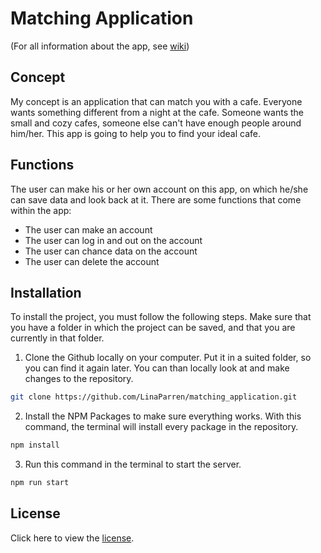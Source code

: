 # Matching Application

(For all information about the app, see <a href="https://github.com/LinaParren/matching_application/wiki">wiki</a>)


## Concept
My concept is an application that can match you with a cafe. Everyone wants something different from a night at the cafe. Someone wants the small and cozy cafes, someone else can't have enough people around him/her. This app is going to help you to find your ideal cafe.  


## Functions
The user can make his or her own account on this app, on which he/she can save data and look back at it. There are some functions that come within the app:
* The user can make an account
* The user can log in and out on the account
* The user can chance data on the account
* The user can delete the account


## Installation
To install the project, you must follow the following steps. Make sure that you have a folder in which the project can be saved, and that you are currently in that folder. 

1. Clone the Github locally on your computer. Put it in a suited folder, so you can find it again later. You can than locally look at and make changes to the repository.
  ```sh
  git clone https://github.com/LinaParren/matching_application.git
  ```

2. Install the NPM Packages to make sure everything works. With this command, the terminal will install every package in the repository. 
  ```sh
  npm install
  ```
 
3. Run this command in the terminal to start the server. 
  ```sh
  npm run start
  ```


## License
Click here to view the <a href='https://github.com/LinaParren/matching_application/blob/main/LICENSE'>license</a>.
